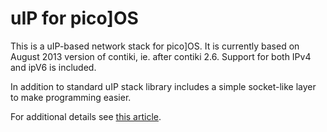 uIP for pico]OS 
===============

This is a uIP-based network stack for pico]OS. 
It is currently based on August 2013 version of contiki,
ie. after contiki 2.6. Support for both IPv4 and ipV6 is included.

In addition to standard uIP stack library includes a simple
socket-like layer to make programming easier.

For additional details see [this article](http://stonepile.fi/uip-based-network-layer-for-picoos/).
